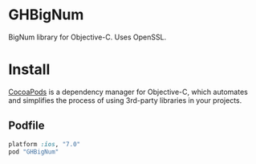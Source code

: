 GHBigNum
===========

BigNum library for Objective-C. Uses OpenSSL.

# Install

[CocoaPods](http://cocoapods.org) is a dependency manager for Objective-C, which automates and simplifies the process of using 3rd-party libraries in your projects.

## Podfile

```ruby
platform :ios, "7.0"
pod "GHBigNum"
```

